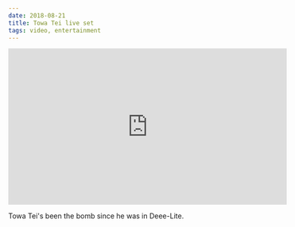 ```yaml
---
date: 2018-08-21
title: Towa Tei live set
tags: video, entertainment
---
```


<iframe width="560" height="315" src="https://www.youtube.com/embed/IEq2jXrViKY" title="YouTube video player" frameborder="0" allow="accelerometer; autoplay; clipboard-write; encrypted-media; gyroscope; picture-in-picture" allowfullscreen></iframe>

Towa Tei's been the bomb since he was in Deee-Lite.